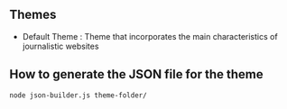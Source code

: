 ## Themes

- Default Theme : Theme that incorporates the main characteristics of journalistic websites

## How to generate the JSON file for the theme

``` node json-builder.js theme-folder/ ```
